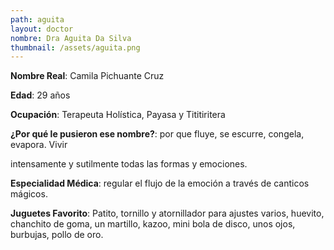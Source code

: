 ```yaml
---
path: aguita
layout: doctor
nombre: Dra Aguita Da Silva
thumbnail: /assets/aguita.png
---
```

**Nombre Real**: Camila Pichuante Cruz

**Edad**: 29 años

**Ocupación**: Terapeuta Holística, Payasa y Tititiritera

**¿Por qué le pusieron ese nombre?**: por que fluye, se escurre, congela, evapora. Vivir

intensamente y sutilmente todas las formas y emociones.

**Especialidad Médica**: regular el flujo de la emoción a través de canticos mágicos.

**Juguetes Favorito**: Patito, tornillo y atornillador para ajustes varios, huevito, chanchito de goma, un martillo, kazoo, mini bola de disco, unos ojos, burbujas, pollo de oro.
